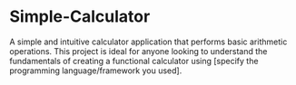 # Simple-Calculator
A simple and intuitive calculator application that performs basic arithmetic operations. This project is ideal for anyone looking to understand the fundamentals of creating a functional calculator using [specify the programming language/framework you used].
